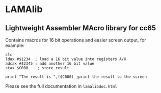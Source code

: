 # LAMAlib
## Lightweight Assembler MAcro library for cc65

Contains macros for 16 bit operations and easier screen output, for example:

```
clc
ldax #$1234  ; load a 16 bit value into registers A/X
adcax #$2345 ; add another 16 bit value
stax $C000    ; store result

print "The result is ",($C000) ;print the result to the screen
```

Please see the full documentation in `lamalibdoc.html`

